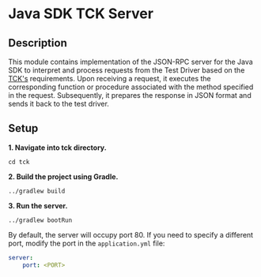 # Java SDK TCK Server

## Description

This module contains implementation of the JSON-RPC server for the Java SDK to interpret and process requests from the Test Driver based on the [TCK's](https://github.com/hashgraph/hedera-sdk-tck/) requirements. Upon receiving a request, it executes the corresponding function or procedure associated with the method specified in the request. Subsequently, it prepares the response in JSON format and sends it back to the test driver.

## Setup

**1. Navigate into tck directory.**

```shell
cd tck
```

**2. Build the project using Gradle.**

```shell
../gradlew build
```

**3. Run the server.**

```shell
../gradlew bootRun
```

By default, the server will occupy port 80. If you need to specify a different port, modify the port in the `application.yml` file:

```yaml
server:
    port: <PORT>
```
